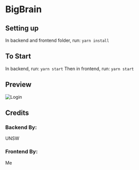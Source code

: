 # BigBrain
## Setting up
In backend and frontend folder, run: `yarn install`

## To Start
In backend, run: `yarn start`
Then in frontend, run: `yarn start`

## Preview
![Login](https://raw.githubusercontent.com/Reperian/BigBrain/Images/login.PNG?raw=true)

## Credits
### Backend By:
UNSW

### Frontend By:
Me